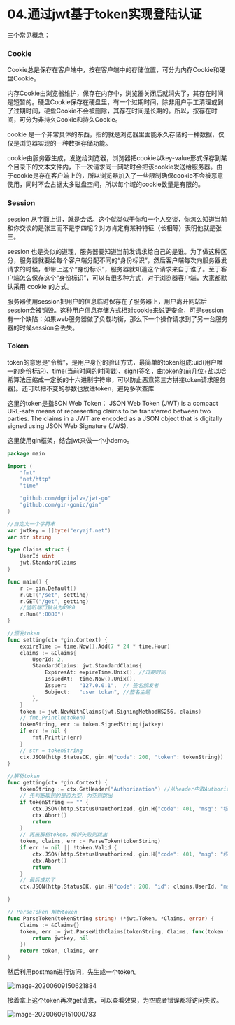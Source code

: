 # 04.通过jwt基于token实现登陆认证

三个常见概念：

### Cookie

Cookie总是保存在客户端中，按在客户端中的存储位置，可分为内存Cookie和硬盘Cookie。

内存Cookie由浏览器维护，保存在内存中，浏览器关闭后就消失了，其存在时间是短暂的。硬盘Cookie保存在硬盘里，有一个过期时间，除非用户手工清理或到了过期时间，硬盘Cookie不会被删除，其存在时间是长期的。所以，按存在时间，可分为非持久Cookie和持久Cookie。

cookie 是一个非常具体的东西，指的就是浏览器里面能永久存储的一种数据，仅仅是浏览器实现的一种数据存储功能。

cookie由服务器生成，发送给浏览器，浏览器把cookie以key-value形式保存到某个目录下的文本文件内，下一次请求同一网站时会把该cookie发送给服务器。由于cookie是存在客户端上的，所以浏览器加入了一些限制确保cookie不会被恶意使用，同时不会占据太多磁盘空间，所以每个域的cookie数量是有限的。

### Session

session 从字面上讲，就是会话。这个就类似于你和一个人交谈，你怎么知道当前和你交谈的是张三而不是李四呢？对方肯定有某种特征（长相等）表明他就是张三。

session 也是类似的道理，服务器要知道当前发请求给自己的是谁。为了做这种区分，服务器就要给每个客户端分配不同的“身份标识”，然后客户端每次向服务器发请求的时候，都带上这个“身份标识”，服务器就知道这个请求来自于谁了。至于客户端怎么保存这个“身份标识”，可以有很多种方式，对于浏览器客户端，大家都默认采用 cookie 的方式。

服务器使用session把用户的信息临时保存在了服务器上，用户离开网站后session会被销毁。这种用户信息存储方式相对cookie来说更安全，可是session有一个缺陷：如果web服务器做了负载均衡，那么下一个操作请求到了另一台服务器的时候session会丢失。

### Token

token的意思是“令牌”，是用户身份的验证方式，最简单的token组成:uid(用户唯一的身份标识)、time(当前时间的时间戳)、sign(签名，由token的前几位+盐以哈希算法压缩成一定长的十六进制字符串，可以防止恶意第三方拼接token请求服务器)。还可以把不变的参数也放进token，避免多次查库

这里的token是指SON Web Token：
JSON Web Token (JWT) is a compact URL-safe means of representing claims to be transferred between two parties. The claims in a JWT are encoded as a JSON object that is digitally signed using JSON Web Signature (JWS).

这里使用gin框架，结合jwt来做一个小demo。

```go
package main

import (
	"fmt"
	"net/http"
	"time"

	"github.com/dgrijalva/jwt-go"
	"github.com/gin-gonic/gin"
)

//自定义一个字符串
var jwtkey = []byte("eryajf.net")
var str string

type Claims struct {
	UserId uint
	jwt.StandardClaims
}

func main() {
	r := gin.Default()
	r.GET("/set", setting)
	r.GET("/get", getting)
	//监听端口默认为8080
	r.Run(":8080")
}

//颁发token
func setting(ctx *gin.Context) {
	expireTime := time.Now().Add(7 * 24 * time.Hour)
	claims := &Claims{
		UserId: 2,
		StandardClaims: jwt.StandardClaims{
			ExpiresAt: expireTime.Unix(), //过期时间
			IssuedAt:  time.Now().Unix(),
			Issuer:    "127.0.0.1",  // 签名颁发者
			Subject:   "user token", //签名主题
		},
	}
	token := jwt.NewWithClaims(jwt.SigningMethodHS256, claims)
	// fmt.Println(token)
	tokenString, err := token.SignedString(jwtkey)
	if err != nil {
		fmt.Println(err)
	}
	// str = tokenString
	ctx.JSON(http.StatusOK, gin.H{"code": 200, "token": tokenString})
}

//解析token
func getting(ctx *gin.Context) {
	tokenString := ctx.GetHeader("Authorization") //从header中取Authorization这个key，再与刚刚的token进行比对
	// 先判断取到的是否为空，为空则跳出
	if tokenString == "" {
		ctx.JSON(http.StatusUnauthorized, gin.H{"code": 401, "msg": "权限不足"})
		ctx.Abort()
		return
	}
	// 再来解析token，解析失败则跳出
	token, claims, err := ParseToken(tokenString)
	if err != nil || !token.Valid {
		ctx.JSON(http.StatusUnauthorized, gin.H{"code": 401, "msg": "权限不足"})
		ctx.Abort()
		return
	}
	// 最后成功了
	ctx.JSON(http.StatusOK, gin.H{"code": 200, "id": claims.UserId, "msg": "认证通过"})

}

// ParseToken 解析token
func ParseToken(tokenString string) (*jwt.Token, *Claims, error) {
	Claims := &Claims{}
	token, err := jwt.ParseWithClaims(tokenString, Claims, func(token *jwt.Token) (i interface{}, err error) {
		return jwtkey, nil
	})
	return token, Claims, err
}
```

然后利用postman进行访问，先生成一个token。

![image-20200609150621884](http://t.eryajf.net/imgs/2021/09/fbfa7ab8b8d114e8.jpg)

接着拿上这个token再次get请求，可以查看效果，为空或者错误都将访问失败。

![image-20200609151000783](http://t.eryajf.net/imgs/2021/09/8c02cf1a473517ae.jpg)